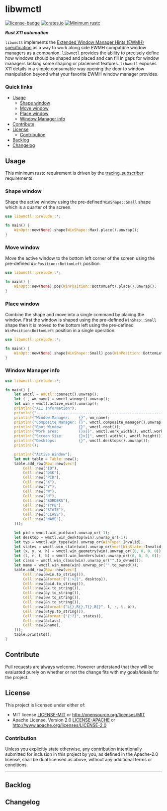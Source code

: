 # libwmctl
[![license-badge](https://img.shields.io/crates/l/fungus.svg)](https://opensource.org/licenses/MIT)
[![crates.io](https://img.shields.io/crates/v/libwmctl.svg)](https://crates.io/crates/libwmctl)
[![Minimum rustc](https://img.shields.io/badge/rustc-1.30+-lightgray.svg)](https://github.com/phR0ze/gory#rustc-requirements)

***Rust X11 automation***

`libwmctl` implements the [Extended Window Manager Hints (EWMH) specification](https://specifications.freedesktop.org/wm-spec/latest/)
as a way to work along side EWMH compatible window managers as a companion. `libwmctl` provides the 
ability to precisely define how windows should be shaped and placed and can fill in gaps for window 
managers lacking some shaping or placement features. `libwmctl` exposes X11 details in a simple
consumable way opening the door to window manipulation beyond what your favorite EWMH window manager 
provides.

### Quick links
* [Usage](#usage)
  * [Shape window](#shape-window)
  * [Move window](#move-window)
  * [Place window](#place-window)
  * [Window Manager info](#window-manager-info)
* [Contribute](#contribute)
* [License](#license)
  * [Contribution](#contribution)
* [Backlog](#backlog)
* [Changelog](#changelog)

## Usage
This minimum rustc requirement is driven by the
[tracing\_subscriber](https://docs.rs/tracing-subscriber/0.2.15/tracing_subscriber) requirements

### Shape window
Shape the active window using the pre-defined `WinShape::Small` shape which is a quarter of the 
screen.

```rust
use libwmctl::prelude::*;

fn main() {
    WinOpt::new(None).shape(WinShape::Max).place().unwrap();
}
```

### Move window
Move the active window to the bottom left corner of the screen using the pre-defined 
`WinPosition::BottomLeft` position.

```rust
use libwmctl::prelude::*;

fn main() {
    WinOpt::new(None).pos(WinPosition::BottomLeft).place().unwrap();
}
```

### Place window
Combine the shape and move into a single command by placing the window. First the window is shaped 
using the pre-defined `WinShap::Small` shape then it is moved to the bottom left using the 
pre-defined `WinPosition:BottomLeft` position in a single operation.

```rust
use libwmctl::prelude::*;

fn main() {
    WinOpt::new(None).shape(WinShape::Small).pos(WinPosition::BottomLeft).place().unwrap();
}
```

### Window Manager info
```rust
use libwmctl::prelude::*;

fn main() {
    let wmctl = WmCtl::connect().unwrap();
    let (_, wm_name) = wmctl.winmgr().unwrap();
    let win = wmctl.active_win().unwrap();
    println!("X11 Information");
    println!("-----------------------------------------------------------------------");
    println!("Window Manager:    {}", wm_name);
    println!("Composite Manager: {}", wmctl.composite_manager().unwrap());
    println!("Root Window:       {}", wmctl.root());
    println!("Work area:         {}x{}", wmctl.work_width(), wmctl.work_height());
    println!("Screen Size:       {}x{}", wmctl.width(), wmctl.height());
    println!("Desktops:          {}", wmctl.desktops().unwrap());
    println!();

    println!("Active Window");
    let mut table = Table::new();
    table.add_row(Row::new(vec![
        Cell::new("ID"),
        Cell::new("DSK"),
        Cell::new("PID"),
        Cell::new("X"),
        Cell::new("Y"),
        Cell::new("W"),
        Cell::new("H"),
        Cell::new("BORDERS"),
        Cell::new("TYPE"),
        Cell::new("STATE"),
        Cell::new("CLASS"),
        Cell::new("NAME"),
    ]));

    let pid = wmctl.win_pid(win).unwrap_or(-1);
    let desktop = wmctl.win_desktop(win).unwrap_or(-1);
    let typ = wmctl.win_type(win).unwrap_or(WinType::Invalid);
    let states = wmctl.win_state(win).unwrap_or(vec![WinState::Invalid]);
    let (x, y, w, h) = wmctl.win_geometry(win).unwrap_or((0, 0, 0, 0));
    let (l, r, t, b) = wmctl.win_borders(win).unwrap_or((0, 0, 0, 0));
    let class = wmctl.win_class(win).unwrap_or("".to_owned());
    let name = wmctl.win_name(win).unwrap_or("".to_owned());
    table.add_row(Row::new(vec![
        Cell::new(&win.to_string()),
        Cell::new(&format!("{:>2}", desktop)),
        Cell::new(&pid.to_string()),
        Cell::new(&x.to_string()),
        Cell::new(&y.to_string()),
        Cell::new(&w.to_string()),
        Cell::new(&h.to_string()),
        Cell::new(&format!("L{},R{},T{},B{}", l, r, t, b)),
        Cell::new(&typ.to_string()),
        Cell::new(&format!("{:?}", states)),
        Cell::new(&class),
        Cell::new(&name),
    ]));
    table.printstd();
}
```

## Contribute
Pull requests are always welcome. However understand that they will be evaluated purely on whether
or not the change fits with my goals/ideals for the project.

## License
This project is licensed under either of:
 * MIT license [LICENSE-MIT](LICENSE-MIT) or http://opensource.org/licenses/MIT
 * Apache License, Version 2.0 [LICENSE-APACHE](LICENSE-APACHE) or http://www.apache.org/licenses/LICENSE-2.0

### Contribution
Unless you explicitly state otherwise, any contribution intentionally submitted for inclusion in
this project by you, as defined in the Apache-2.0 license, shall be dual licensed as above, without
any additional terms or conditions.

---

## Backlog

## Changelog
